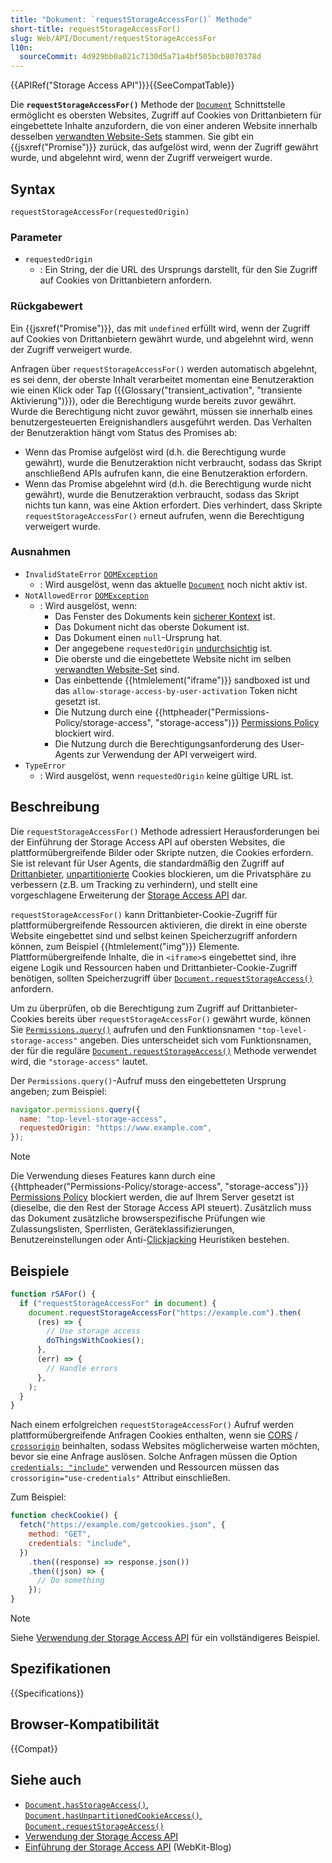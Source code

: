 ```yaml
---
title: "Dokument: `requestStorageAccessFor()` Methode"
short-title: requestStorageAccessFor()
slug: Web/API/Document/requestStorageAccessFor
l10n:
  sourceCommit: 4d929bb0a021c7130d5a71a4bf505bcb8070378d
---
```


{{APIRef("Storage Access API")}}{{SeeCompatTable}}

Die **`requestStorageAccessFor()`** Methode der [`Document`](/de/docs/Web/API/Document) Schnittstelle ermöglicht es obersten Websites, Zugriff auf Cookies von Drittanbietern für eingebettete Inhalte anzufordern, die von einer anderen Website innerhalb desselben [verwandten Website-Sets](/de/docs/Web/API/Storage_Access_API/Related_website_sets) stammen. Sie gibt ein {{jsxref("Promise")}} zurück, das aufgelöst wird, wenn der Zugriff gewährt wurde, und abgelehnt wird, wenn der Zugriff verweigert wurde.

## Syntax

```js-nolint
requestStorageAccessFor(requestedOrigin)
```

### Parameter

- `requestedOrigin`
  - : Ein String, der die URL des Ursprungs darstellt, für den Sie Zugriff auf Cookies von Drittanbietern anfordern.

### Rückgabewert

Ein {{jsxref("Promise")}}, das mit `undefined` erfüllt wird, wenn der Zugriff auf Cookies von Drittanbietern gewährt wurde, und abgelehnt wird, wenn der Zugriff verweigert wurde.

Anfragen über `requestStorageAccessFor()` werden automatisch abgelehnt, es sei denn, der oberste Inhalt verarbeitet momentan eine Benutzeraktion wie einen Klick oder Tap ({{Glossary("transient_activation", "transiente Aktivierung")}}), oder die Berechtigung wurde bereits zuvor gewährt. Wurde die Berechtigung nicht zuvor gewährt, müssen sie innerhalb eines benutzergesteuerten Ereignishandlers ausgeführt werden. Das Verhalten der Benutzeraktion hängt vom Status des Promises ab:

- Wenn das Promise aufgelöst wird (d.h. die Berechtigung wurde gewährt), wurde die Benutzeraktion nicht verbraucht, sodass das Skript anschließend APIs aufrufen kann, die eine Benutzeraktion erfordern.
- Wenn das Promise abgelehnt wird (d.h. die Berechtigung wurde nicht gewährt), wurde die Benutzeraktion verbraucht, sodass das Skript nichts tun kann, was eine Aktion erfordert. Dies verhindert, dass Skripte `requestStorageAccessFor()` erneut aufrufen, wenn die Berechtigung verweigert wurde.

### Ausnahmen

- `InvalidStateError` [`DOMException`](/de/docs/Web/API/DOMException)
  - : Wird ausgelöst, wenn das aktuelle [`Document`](/de/docs/Web/API/Document) noch nicht aktiv ist.
- `NotAllowedError` [`DOMException`](/de/docs/Web/API/DOMException)
  - : Wird ausgelöst, wenn:
    - Das Fenster des Dokuments kein [sicherer Kontext](/de/docs/Web/Security/Secure_Contexts) ist.
    - Das Dokument nicht das oberste Dokument ist.
    - Das Dokument einen `null`-Ursprung hat.
    - Der angegebene `requestedOrigin` [undurchsichtig](https://html.spec.whatwg.org/multipage/browsers.html#concept-origin-opaque) ist.
    - Die oberste und die eingebettete Website nicht im selben [verwandten Website-Set](/de/docs/Web/API/Storage_Access_API/Related_website_sets) sind.
    - Das einbettende {{htmlelement("iframe")}} sandboxed ist und das `allow-storage-access-by-user-activation` Token nicht gesetzt ist.
    - Die Nutzung durch eine {{httpheader("Permissions-Policy/storage-access", "storage-access")}} [Permissions Policy](/de/docs/Web/HTTP/Guides/Permissions_Policy) blockiert wird.
    - Die Nutzung durch die Berechtigungsanforderung des User-Agents zur Verwendung der API verweigert wird.
- `TypeError`
  - : Wird ausgelöst, wenn `requestedOrigin` keine gültige URL ist.

## Beschreibung

Die `requestStorageAccessFor()` Methode adressiert Herausforderungen bei der Einführung der Storage Access API auf obersten Websites, die plattformübergreifende Bilder oder Skripte nutzen, die Cookies erfordern. Sie ist relevant für User Agents, die standardmäßig den Zugriff auf [Drittanbieter](/de/docs/Web/Privacy/Guides/Third-party_cookies), [unpartitionierte](/de/docs/Web/API/Storage_Access_API#unpartitioned_versus_partitioned_cookies) Cookies blockieren, um die Privatsphäre zu verbessern (z.B. um Tracking zu verhindern), und stellt eine vorgeschlagene Erweiterung der [Storage Access API](/de/docs/Web/API/Storage_Access_API) dar.

`requestStorageAccessFor()` kann Drittanbieter-Cookie-Zugriff für plattformübergreifende Ressourcen aktivieren, die direkt in eine oberste Website eingebettet sind und selbst keinen Speicherzugriff anfordern können, zum Beispiel {{htmlelement("img")}} Elemente. Plattformübergreifende Inhalte, die in `<iframe>`s eingebettet sind, ihre eigene Logik und Ressourcen haben und Drittanbieter-Cookie-Zugriff benötigen, sollten Speicherzugriff über [`Document.requestStorageAccess()`](/de/docs/Web/API/Document/requestStorageAccess) anfordern.

Um zu überprüfen, ob die Berechtigung zum Zugriff auf Drittanbieter-Cookies bereits über `requestStorageAccessFor()` gewährt wurde, können Sie [`Permissions.query()`](/de/docs/Web/API/Permissions/query) aufrufen und den Funktionsnamen `"top-level-storage-access"` angeben. Dies unterscheidet sich vom Funktionsnamen, der für die reguläre [`Document.requestStorageAccess()`](/de/docs/Web/API/Document/requestStorageAccess) Methode verwendet wird, die `"storage-access"` lautet.

Der `Permissions.query()`-Aufruf muss den eingebetteten Ursprung angeben; zum Beispiel:

```js
navigator.permissions.query({
  name: "top-level-storage-access",
  requestedOrigin: "https://www.example.com",
});
```

> [!NOTE]
> Die Verwendung dieses Features kann durch eine {{httpheader("Permissions-Policy/storage-access", "storage-access")}} [Permissions Policy](/de/docs/Web/HTTP/Guides/Permissions_Policy) blockiert werden, die auf Ihrem Server gesetzt ist (dieselbe, die den Rest der Storage Access API steuert). Zusätzlich muss das Dokument zusätzliche browserspezifische Prüfungen wie Zulassungslisten, Sperrlisten, Geräteklassifizierungen, Benutzereinstellungen oder Anti-[Clickjacking](/de/docs/Web/Security/Attacks/Clickjacking) Heuristiken bestehen.

## Beispiele

```js
function rSAFor() {
  if ("requestStorageAccessFor" in document) {
    document.requestStorageAccessFor("https://example.com").then(
      (res) => {
        // Use storage access
        doThingsWithCookies();
      },
      (err) => {
        // Handle errors
      },
    );
  }
}
```

Nach einem erfolgreichen `requestStorageAccessFor()` Aufruf werden plattformübergreifende Anfragen Cookies enthalten, wenn sie [CORS](/de/docs/Web/HTTP/Guides/CORS) / [`crossorigin`](/de/docs/Web/HTML/Attributes/crossorigin) beinhalten, sodass Websites möglicherweise warten möchten, bevor sie eine Anfrage auslösen. Solche Anfragen müssen die Option [`credentials: "include"`](/de/docs/Web/API/RequestInit#credentials) verwenden und Ressourcen müssen das `crossorigin="use-credentials"` Attribut einschließen.

Zum Beispiel:

```js
function checkCookie() {
  fetch("https://example.com/getcookies.json", {
    method: "GET",
    credentials: "include",
  })
    .then((response) => response.json())
    .then((json) => {
      // Do something
    });
}
```

> [!NOTE]
> Siehe [Verwendung der Storage Access API](/de/docs/Web/API/Storage_Access_API/Using) für ein vollständigeres Beispiel.

## Spezifikationen

{{Specifications}}

## Browser-Kompatibilität

{{Compat}}

## Siehe auch

- [`Document.hasStorageAccess()`](/de/docs/Web/API/Document/hasStorageAccess), [`Document.hasUnpartitionedCookieAccess()`](/de/docs/Web/API/Document/hasUnpartitionedCookieAccess), [`Document.requestStorageAccess()`](/de/docs/Web/API/Document/requestStorageAccess)
- [Verwendung der Storage Access API](/de/docs/Web/API/Storage_Access_API/Using)
- [Einführung der Storage Access API](https://webkit.org/blog/8124/introducing-storage-access-api/) (WebKit-Blog)
